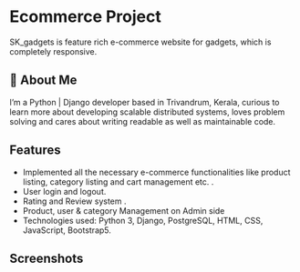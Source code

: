 
# Ecommerce Project
SK_gadgets is feature rich e-commerce website for gadgets, which is completely responsive.




## 🚀 About Me
I’m a Python | Django developer based in Trivandrum, Kerala, curious to learn more about developing scalable distributed systems, loves problem solving and cares about writing readable as well as maintainable code.


## Features

- Implemented all the necessary e-commerce functionalities like product listing, category listing and cart management etc. .
- User login and logout.
- Rating and Review system .
- Product, user & category Management on Admin side  
- Technologies used: Python 3, Django, PostgreSQL, HTML, CSS,   JavaScript, Bootstrap5.

## Screenshots

